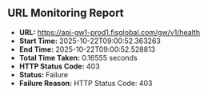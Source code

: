 ## URL Monitoring Report

- **URL:** https://api-gw1-prod1.fisglobal.com/gw/v1/health
- **Start Time:** 2025-10-22T09:00:52.363263
- **End Time:** 2025-10-22T09:00:52.528813
- **Total Time Taken:** 0.16555 seconds
- **HTTP Status Code:** 403
- **Status:** Failure
- **Failure Reason:** HTTP Status Code: 403
